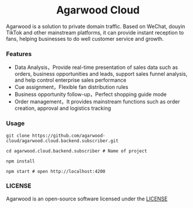 <h1 align="center">Agarwood Cloud</h1>
Agarwood is a solution to private domain traffic. Based on WeChat, douyin TikTok and other mainstream platforms, it can provide instant reception to fans, helping businesses to do well customer service and growth.

### Features

- Data Analysis，Provide real-time presentation of sales data such as orders, business opportunities and leads, support sales funnel analysis, and help control enterprise sales performance
- Cue assignment，Flexible fan distribution rules
- Business opportunity follow-up，Perfect shopping guide mode
- Order management，It provides mainstream functions such as order creation, approval and logistics tracking

### Usage

```shell
git clone https://github.com/agarwood-cloud/agarwood.cloud.backend.subscriber.git

cd agarwood.cloud.backend.subscriber # Name of project

npm install

npm start # open http://localhost:4200
```

### LICENSE

Agarwood is an open-source software licensed under the [LICENSE](LICENSE)
